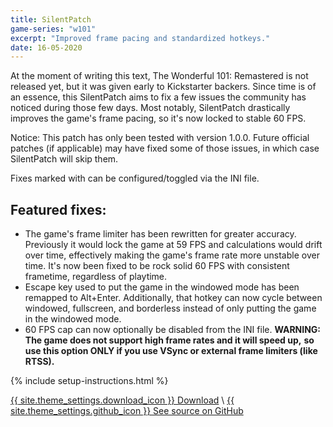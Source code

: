 ```yaml
---
title: SilentPatch
game-series: "w101"
excerpt: "Improved frame pacing and standardized hotkeys."
date: 16-05-2020
---
```


At the moment of writing this text, The Wonderful 101: Remastered is not released yet, but it was given early to Kickstarter backers.
Since time is of an essence, this SilentPatch aims to fix a few issues the community has noticed during those few days.
Most notably, SilentPatch drastically improves the game's frame pacing, so it's now locked to stable 60 FPS.

Notice: This patch has only been tested with version 1.0.0. Future official patches (if applicable) may have fixed some of those issues,
in which case SilentPatch will skip them.

Fixes marked with <i class="fas fa-cog"></i> can be configured/toggled via the INI file.

## Featured fixes:
* The game's frame limiter has been rewritten for greater accuracy. Previously it would lock the game at 59 FPS and calculations would drift
  over time, effectively making the game's frame rate more unstable over time. It's now been fixed to be rock solid 60 FPS with consistent frametime, regardless of playtime.
* Escape key used to put the game in the windowed mode has been remapped to Alt+Enter. Additionally, that hotkey can now cycle between windowed, fullscreen, and borderless
  instead of only putting the game in the windowed mode.
* <i class="fas fa-cog"></i> 60 FPS cap can now optionally be disabled from the INI file. **WARNING: The game does not support high frame rates and it will speed up,**
  **so use this option ONLY if you use VSync or external frame limiters (like RTSS).**

{% include setup-instructions.html %}

<a href="https://github.com/CookiePLMonster/SilentPatchW101/releases/latest/download/SilentPatchW101.zip" class="button" role="button">{{ site.theme_settings.download_icon }} Download</a> \\
<a href="https://github.com/CookiePLMonster/SilentPatchW101" class="button github" role="button" target="_blank">{{ site.theme_settings.github_icon }} See source on GitHub</a>